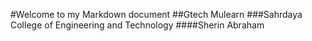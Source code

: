 #Welcome to my Markdown document
##Gtech Mulearn
###Sahrdaya College of Engineering and Technology
####Sherin Abraham
